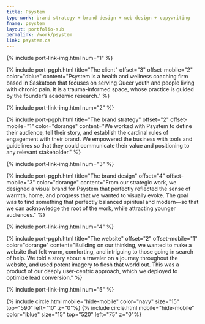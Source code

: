```yaml
---
title: Psystem
type-work: brand strategy + brand design + web design + copywriting
fname: psystem
layout: portfolio-sub
permalink: /work/psystem
link: psystem.ca
---
```


{% include port-link-img.html num="1" %}

{% include port-pgph.html title="The client" offset="3" offset-mobile="2" color="dblue" content="Psystem is a health and wellness coaching firm based in Saskatoon that focuses on serving Queer youth and people living with chronic pain. It is a trauma-informed space, whose practice is guided by the founder’s academic research." %}

{% include port-link-img.html num="2" %}

{% include port-pgph.html title="The brand strategy" offset="2" offset-mobile="1" color="dorange" content="We worked with Psystem to define their audience, tell their story, and establish the cardinal rules of engagement with their brand. We empowered the business with tools and guidelines so that they could communicate their value and positioning to any relevant stakeholder." %}

{% include port-link-img.html num="3" %}

{% include port-pgph.html title="The brand design" offset="4" offset-mobile="3" color="dorange" content="From our strategic work, we designed a visual brand for Psystem that perfectly reflected the sense of warmth, home, and progress that we wanted to visually evoke. The goal was to find something that perfectly balanced spiritual and modern—so that we can acknowledge the root of the work, while attracting younger audiences." %}

{% include port-link-img.html num="4" %}

{% include port-pgph.html title="The website" offset="2" offset-mobile="1" color="dorange" content="Building on our thinking, we wanted to make a website that felt warm, comforting, and intriguing to those going in search of help. We told a story about a traveler on a journey throughout the website, and used potent imagery to flesh that world out. This was a product of our deeply user-centric approach, which we deployed to optimize lead conversion." %}

{% include port-link-img.html num="5" %}

{% include circle.html mobile="hide-mobile" color="navy" size="15" top="590" left="10" z="0"%}
{% include circle.html mobile="hide-mobile" color="lblue" size="15" top="520" left="75" z="0"%}
